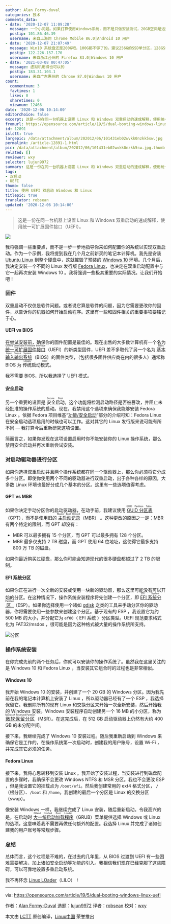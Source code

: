```yaml
---
author: Alan Formy-duval
categories: 技术
comments_data:
- date: '2020-12-07 11:09:28'
  message: 一个小问题。如果打算使用Windows系统，而不是只做安装测试，20GB空间是远远不够的。20GB连平常安装系统安全更新都不够，不要说加装第三方软件。建议80G起步，最好能有100GB以上。
  postip: 101.86.46.39
  username: 来自上海的 Chrome Mobile 86.0|Android 10 用户
- date: '2020-12-07 21:07:49'
  message: Win10 系统盘还是200G吧，100G都不够了的。建议256G的SSD单分区，128GSSD转移用户目录后勉强能用个3年。
  postip: 122.226.157.170
  username: 来自浙江台州的 Firefox 83.0|Windows 10 用户
- date: '2021-03-08 00:47:05'
  message: 虚拟机用得也可以的
  postip: 183.31.103.1
  username: 来自广东惠州的 Chrome 87.0|Windows 10 用户
count:
  commentnum: 3
  favtimes: 1
  likes: 0
  sharetimes: 0
  viewnum: 12466
date: '2020-12-06 10:14:00'
editorchoice: false
excerpt: 这是一份在同一台机器上设置 Linux 和 Windows 双重启动的速成解释，使用统一可扩展固件接口（UEFI）。
fromurl: https://opensource.com/article/19/5/dual-booting-windows-linux-uefi
id: 12891
islctt: true
largepic: /data/attachment/album/202012/06/101431eb02wvkk0nzkk5sw.jpg
permalink: /article-12891-1.html
pic: /data/attachment/album/202012/06/101431eb02wvkk0nzkk5sw.jpg.thumb.jpg
related: []
reviewer: wxy
selector: lujun9972
summary: 这是一份在同一台机器上设置 Linux 和 Windows 双重启动的速成解释，使用统一可扩展固件接口（UEFI）。
tags:
- 双启动
- UEFI
thumb: false
title: 使用 UEFI 双启动 Windows 和 Linux
titlepic: true
translator: robsean
updated: '2020-12-06 10:14:00'
---
```



> 
> 这是一份在同一台机器上设置 Linux 和 Windows 双重启动的速成解释，使用统一可扩展固件接口（UEFI）。
> 
> 
> 


![](/data/attachment/album/202012/06/101431eb02wvkk0nzkk5sw.jpg)


我将强调一些重要点，而不是一步一步地指导你来如何配置你的系统以实现双重启动。作为一个示例，我将提到我在几个月之前新买的笔记本计算机。我先是安装 [Ubuntu Linux](https://www.ubuntu.com) 到整个硬盘中，这就摧毁了预装的 [Windows 10](https://www.microsoft.com/en-us/windows) 环境。几个月后，我决定安装一个不同的 Linux 发行版 [Fedora Linux](https://getfedora.org)，也决定在双重启动配置中与它一起再次安装 Windows 10 。我将强调一些极其重要的实际情况。让我们开始吧！


### 固件


双重启动不仅仅是软件问题。或者说它算是软件的问题，因为它需要更改你的固件，以告诉你的机器如何开始启动程序。这里有一些和固件相关的重要事项要铭记于心。


#### UEFI vs BIOS


在尝试安装前，确保你的固件配置是最佳的。现在出售的大多数计算机有一个名为 <ruby> <a href="https://en.wikipedia.org/wiki/Unified_Extensible_Firmware_Interface">  统一可扩展固件接口 </a> <rt>  Unified Extensible Firmware Interface </rt></ruby> （UEFI）的新类型固件，UEFI 差不多取代了另一个名为 <ruby> <a href="https://en.wikipedia.org/wiki/BIOS">  基本输入输出系统 </a> <rt>  Basic Input Output System </rt></ruby>（BIOS）的固件类型，（包括很多固件供应商在内的很多人）通常称 BIOS 为<ruby> 传统启动模式 <rt>  Legacy Boot </rt></ruby>。


我不需要 BIOS，所以我选择了 UEFI 模式。


#### 安全启动


另一个重要的设置是<ruby> 安全启动 <rt>  Secure Boot </rt></ruby>。这个功能将检测启动路径是否被篡改，并阻止未经批准的操作系统的启动。现在，我禁用这个选项来确保我能够安装 Fedora Linux 。依据 Fedora 项目维基“[功能/安全启动](https://fedoraproject.org/wiki/Features/SecureBoot)”部分的介绍可知：Fedora Linux 在安全启动选项启用的时候也可以工作。这对其它的 Linux 发行版来说可能有所不同 — 我打算今后重新研究这项设置。


简而言之，如果你发现在这项设置启用时你不能安装你的 Linux 操作系统，那么禁用安全启动并再次重新尝试安装。


### 对启动驱动器进行分区


如果你选择双重启动并且两个操作系统都在同一个驱动器上，那么你必须将它分成多个分区。即使你使用两个不同的驱动器进行双重启动，出于各种各样的原因，大多数 Linux 环境也最好分成几个基本的分区。这里有一些选项值得考虑。


#### GPT vs MBR


如果你决定手动分区你的启动驱动器，在动手前，我建议使用<ruby> <a href="https://en.wikipedia.org/wiki/GUID_Partition_Table">  GUID 分区表 </a> <rt>  GUID Partition Table </rt></ruby>（GPT），而不是使用旧的<ruby> <a href="https://en.wikipedia.org/wiki/Master_boot_record">  主启动记录 </a> <rt>  Master Boot Record </rt></ruby>（MBR） 。这种更改的原因之一是：MBR 有两个特定的限制，而 GPT 却没有：


* MBR 可以最多拥有 15 个分区，而 GPT 可以最多拥有 128 个分区。
* MBR 最多仅支持 2 TB 磁盘，而 GPT 使用 64 位地址，这使得它最多支持 800 万 TB 的磁盘。


如果你最近购买过硬盘，那么你可能会知道现代的很多硬盘都超过了 2 TB 的限制。


#### EFI 系统分区


如果你正在进行一次全新的安装或使用一块新的驱动器，那么这里可能没有可以开始的分区。在这种情况下，操作系统安装程序将先创建一个分区，即<ruby> <a href="https://en.wikipedia.org/wiki/EFI_system_partition">  EFI 系统分区 </a> <rt>  EFI System Partition </rt></ruby>（ESP）。如果你选择使用一个诸如 [gdisk](https://sourceforge.net/projects/gptfdisk/) 之类的工具来手动分区你的驱动器，你将需要使用一些参数来创建这个分区。基于现有的 ESP ，我设置它为约 500 MB 的大小，并分配它为 `ef00`（ EFI 系统 ）分区类型。UEFI 规范要求格式化为 FAT32/msdos ，很可能是因为这种格式被大量的操作系统所支持。


![分区](/data/attachment/album/202012/06/181252q1adefue9wx0qbkw.png)


### 操作系统安装


在你完成先前的两个任务后，你就可以安装你的操作系统了。虽然我在这里关注的是 Windows 10 和 Fedora Linux ，当安装其它组合时的过程也是非常相似。


#### Windows 10


我开始 Windows 10 的安装，并创建了一个 20 GB 的 Windows 分区。因为我先前在我的笔记本计算机上安装了 Linux ，所以驱动器已经有了一个 ESP ，我选择保留它。我删除所有的现有 Linux 和交换分区来开始一次全新安装，然后开始我的 Windows 安装。Windows 安装程序自动创建另一个 16 MB 的小分区，称为 <ruby> <a href="https://en.wikipedia.org/wiki/Microsoft_Reserved_Partition">  微软保留分区 </a> <rt>  Microsoft Reserved Partition </rt></ruby>（MSR）。在这完成后，在 512 GB 启动驱动器上仍然有大约 400 GB 的未分配空间。


接下来，我继续完成了 Windows 10 安装过程。随后我重新启动到 Windows 来确保它是工作的，在操作系统第一次启动时，创建我的用户账号，设置 Wi-Fi ，并完成其它必须的任务。


#### Fedora Linux


接下来，我将心思转移到安装 Linux 。我开始了安装过程，当安装进行到磁盘配置的步骤时，我确保不会更改 Windows NTFS 和 MSR 分区。我也不会更改 ESP ，但是我设置它的挂载点为 `/boot/efi`。然后我创建常用的 ext4 格式分区， `/`（根分区）、`/boot` 和 `/home`。我创建的最后一个分区是 Linux 的交换分区（swap）。


像安装 Windows 一样，我继续完成了 Linux 安装，随后重新启动。令我高兴的是，在启动时<ruby> <a href="https://en.wikipedia.org/wiki/GNU_GRUB">  大一统启动加载程序 </a> <rt>  GRand Unified Boot Loader </rt></ruby>（GRUB）菜单提供选择 Windows 或 Linux 的选项，这意味着我不需要再做任何额外的配置。我选择 Linux 并完成了诸如创建我的用户账号等常规步骤。


### 总结


总体而言，这个过程是不难的，在过去的几年里，从 BIOS 过渡到 UEFI 有一些困难需要解决，加上诸如安全启动等功能的引入。我相信我们现在已经克服了这些障碍，可以可靠地设置多重启动系统。


我不再怀念 [Linux LOader](https://en.wikipedia.org/wiki/LILO_(boot_loader))（LILO）！




---


via: <https://opensource.com/article/19/5/dual-booting-windows-linux-uefi>


作者：[Alan Formy-Duval](https://opensource.com/users/alanfdoss/users/ckrzen) 选题：[lujun9972](https://github.com/lujun9972) 译者：[robsean](https://github.com/robsean) 校对：[wxy](https://github.com/wxy)


本文由 [LCTT](https://github.com/LCTT/TranslateProject) 原创编译，[Linux中国](https://linux.cn/) 荣誉推出